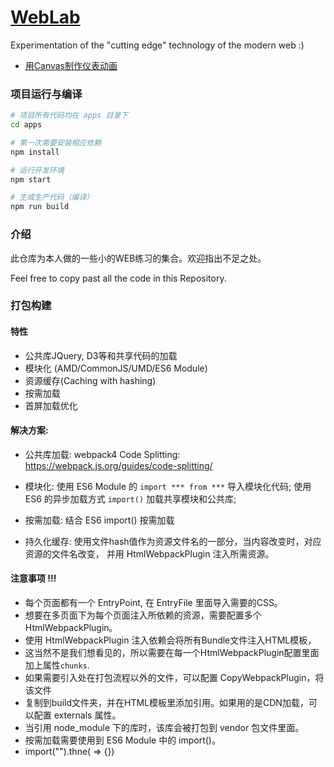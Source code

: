 # [WebLab](https://suxin1.github.io/WebLab/apps/build/)
Experimentation of the "cutting edge" technology of the modern web :)

* [用Canvas制作仪表动画](https://suxin1.github.io/WebLab/apps/build/canvas_meter.html)

### 项目运行与编译
```bash
# 项目所有代码均在 apps 目录下
cd apps

# 第一次需要安装相应依赖
npm install

# 运行开发环境
npm start

# 生成生产代码（编译）
npm run build
```

### 介绍
此仓库为本人做的一些小的WEB练习的集合。欢迎指出不足之处。

Feel free to copy past all the code in this Repository.

### 打包构建

#### 特性
 * 公共库JQuery, D3等和共享代码的加载
 * 模块化 (AMD/CommonJS/UMD/ES6 Module)
 * 资源缓存(Caching with hashing)
 * 按需加载
 * 首屏加载优化

#### 解决方案:

 * 公共库加载:
   webpack4 Code Splitting: https://webpack.js.org/guides/code-splitting/

 * 模块化:
  使用 ES6 Module 的 `import *** from ***` 导入模块化代码;
  使用 ES6 的异步加载方式 `import()` 加载共享模块和公共库;

 * 按需加载:
   结合 ES6 import() 按需加载

 * 持久化缓存:
   使用文件hash值作为资源文件名的一部分，当内容改变时，对应资源的文件名改变，
 并用 HtmlWebpackPlugin 注入所需资源。

#### 注意事项 !!!
 * 每个页面都有一个 EntryPoint, 在 EntryFile 里面导入需要的CSS。
 * 想要在多页面下为每个页面注入所依赖的资源，需要配置多个HtmlWebpackPlugin。
 * 使用 HtmlWebpackPlugin 注入依赖会将所有Bundle文件注入HTML模板，
 * 这当然不是我们想看见的，所以需要在每一个HtmlWebpackPlugin配置里面加上属性`chunks`.
 * 如果需要引入处在打包流程以外的文件，可以配置 CopyWebpackPlugin，将该文件
 * 复制到build文件夹，并在HTML模板里添加引用。如果用的是CDN加载，可以配置 externals 属性。
 * 当引用 node_module 下的库时，该库会被打包到 vendor 包文件里面。
 * 按需加载需要使用到 ES6 Module 中的 import()。
 * import("<moduel name>").thne( <module name> => {})